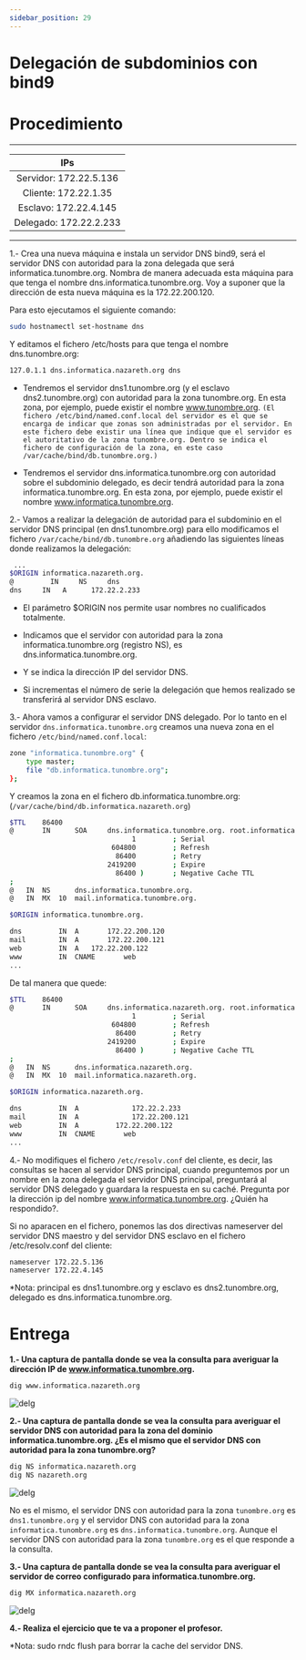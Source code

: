 ```yaml
---
sidebar_position: 29
---
```


# Delegación de subdominios con bind9

# Procedimiento

**************************
| IPs |
| :-: |
| Servidor: 172.22.5.136 |
| Cliente: 172.22.1.35 |
| Esclavo: 172.22.4.145 |
| Delegado: 172.22.2.233 |
**************************

1.- Crea una nueva máquina e instala un servidor DNS bind9, será el servidor DNS con autoridad para la zona delegada que será informatica.tunombre.org. Nombra de manera adecuada esta máquina para que tenga el nombre dns.informatica.tunombre.org. Voy a suponer que la dirección de esta nueva máquina es la 172.22.200.120.

Para esto ejecutamos el siguiente comando:

```bash
sudo hostnamectl set-hostname dns
```

Y editamos el fichero /etc/hosts para que tenga el nombre dns.tunombre.org:

```bash
127.0.1.1 dns.informatica.nazareth.org dns
```

* Tendremos el servidor dns1.tunombre.org (y el esclavo dns2.tunombre.org) con autoridad para la zona tunombre.org. En esta zona, por ejemplo, puede existir el nombre www.tunombre.org. `(El fichero /etc/bind/named.conf.local del servidor es el que se encarga de indicar que zonas son administradas por el servidor. En este fichero debe existir una línea que indique que el servidor es el autoritativo de la zona tunombre.org. Dentro se indica el fichero de configuración de la zona, en este caso /var/cache/bind/db.tunombre.org.)`


* Tendremos el servidor dns.informatica.tunombre.org con autoridad sobre el subdominio delegado, es decir tendrá autoridad para la zona informatica.tunombre.org. En esta zona, por ejemplo, puede existir el nombre www.informatica.tunombre.org.

2.- Vamos a realizar la delegación de autoridad para el subdominio en el servidor DNS principal (en dns1.tunombre.org) para ello modificamos el fichero `/var/cache/bind/db.tunombre.org` añadiendo las siguientes líneas donde realizamos la delegación:

```bash
 ...
$ORIGIN informatica.nazareth.org.
@		  IN	 NS		dns
dns 	IN	 A 		172.22.2.233
```

* El parámetro $ORIGIN nos permite usar nombres no cualificados totalmente.

* Indicamos que el servidor con autoridad para la zona informatica.tunombre.org (registro NS), es dns.informatica.tunombre.org.

* Y se indica la dirección IP del servidor DNS.

* Si incrementas el número de serie la delegación que hemos realizado se transferirá al servidor DNS esclavo.

3.- Ahora vamos a configurar el servidor DNS delegado. Por lo tanto en el servidor `dns.informatica.tunombre.org` creamos una nueva zona en el fichero `/etc/bind/named.conf.local`:

```bash
zone "informatica.tunombre.org" {
    type master;
    file "db.informatica.tunombre.org";
};
```

Y creamos la zona en el fichero db.informatica.tunombre.org: (`/var/cache/bind/db.informatica.nazareth.org`)

```bash
$TTL    86400
@       IN      SOA     dns.informatica.tunombre.org. root.informatica.tunombre.org. (
                              1         ; Serial
                         604800         ; Refresh
                          86400         ; Retry
                        2419200         ; Expire
                          86400 )       ; Negative Cache TTL
;
@	IN	NS		dns.informatica.tunombre.org.
@	IN	MX	10	mail.informatica.tunombre.org.

$ORIGIN informatica.tunombre.org.

dns			IN	A		172.22.200.120
mail		IN	A		172.22.200.121 
web			IN	A 	172.22.200.122
www			IN 	CNAME 		web
...
```

De tal manera que quede:

```bash
$TTL    86400
@       IN      SOA     dns.informatica.nazareth.org. root.informatica.nazareth.org. (
                              1         ; Serial
                         604800         ; Refresh
                          86400         ; Retry
                        2419200         ; Expire
                          86400 )       ; Negative Cache TTL
;
@	IN	NS		dns.informatica.nazareth.org.
@	IN	MX	10	mail.informatica.nazareth.org.

$ORIGIN informatica.nazareth.org.

dns			IN	A		      172.22.2.233
mail		IN	A		      172.22.200.121 
web			IN	A 	      172.22.200.122
www			IN 	CNAME 		web
...
```

4.- No modifiques el fichero `/etc/resolv.conf` del cliente, es decir, las consultas se hacen al servidor DNS principal, cuando preguntemos por un nombre en la zona delegada el servidor DNS principal, preguntará al servidor DNS delegado y guardara la respuesta en su caché. Pregunta por la dirección ip del nombre www.informatica.tunombre.org. ¿Quién ha respondido?.

Si no aparacen en el fichero, ponemos las dos directivas nameserver del servidor DNS maestro y del servidor DNS esclavo en el fichero /etc/resolv.conf del cliente:

```bash
nameserver 172.22.5.136
nameserver 172.22.4.145
```

*Nota: principal es dns1.tunombre.org y esclavo es dns2.tunombre.org, delegado es dns.informatica.tunombre.org.

# Entrega

**1.- Una captura de pantalla donde se vea la consulta para averiguar la dirección IP de www.informatica.tunombre.org.**

```bash
dig www.informatica.nazareth.org
```

![delg](/img/SRI+HLC/taller3SRI5.png)


**2.- Una captura de pantalla donde se vea la consulta para averiguar el servidor DNS con autoridad para la zona del dominio informatica.tunombre.org. ¿Es el mismo que el servidor DNS con autoridad para la zona tunombre.org?**

```bash
dig NS informatica.nazareth.org
dig NS nazareth.org
```

![delg](/img/SRI+HLC/taller3SRI5-2.png)

No es el mismo, el servidor DNS con autoridad para la zona `tunombre.org` es `dns1.tunombre.org` y el servidor DNS con autoridad para la zona `informatica.tunombre.org` es `dns.informatica.tunombre.org`. Aunque el servidor DNS con autoridad para la zona `tunombre.org` es el que responde a la consulta.


**3.- Una captura de pantalla donde se vea la consulta para averiguar el servidor de correo configurado para informatica.tunombre.org.**

```bash
dig MX informatica.nazareth.org
```

![delg](/img/SRI+HLC/taller3SRI5-3.png)


**4.- Realiza el ejercicio que te va a proponer el profesor.**


*Nota: sudo rndc flush para borrar la cache del servidor DNS.